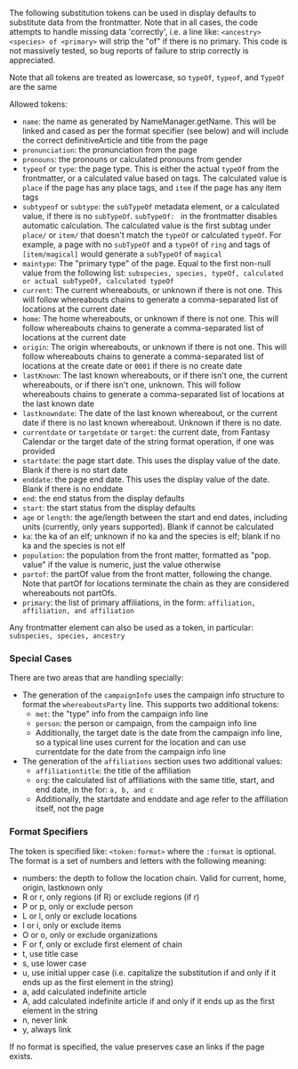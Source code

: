 The following substitution tokens can be used in display defaults to substitute data from the frontmatter. Note that in all cases, the code attempts to handle missing data 'correctly', i.e. a line like: `<ancestry> <species> of <primary>` will strip the "of" if there is no primary. This code is not massively tested, so bug reports of failure to strip correctly is appreciated. 

Note that all tokens are treated as lowercase, so `typeOf`, `typeof`, and `TypeOf` are the same

Allowed tokens:

* `name`: the name as generated by NameManager.getName. This will be linked and cased as per the format specifier (see below) and will include the correct definitiveArticle and title from the page
* `pronunciation`: the pronunciation from the page
* `pronouns`: the pronouns or calculated pronouns from gender
* `typeof` or `type`: the page type. This is either the actual `typeOf` from the frontmatter, or a calculated value based on tags. The calculated value is `place` if the page has any place tags, and `item` if the page has any item tags
* `subtypeof` or `subtype`:  the `subTypeOf` metadata element, or a calculated value, if there is no `subTypeOf`. `subTypeOf: ` in the frontmatter disables automatic calculation. The calculated value is the first subtag under `place/` or `item/` that doesn't match the `typeOf` or calculated `typeOf`. For example, a page with no `subTypeOf` and a `typeOf` of `ring` and tags of `[item/magical]` would generate a `subTypeOf` of `magical`
* `maintype`: The "primary type" of the page. Equal to the first non-null value from the following list: `subspecies, species, typeOf, calculated or actual subTypeOf, calculated typeOf`
* `current`: The current whereabouts, or unknown if there is not one. This will follow whereabouts chains to generate a comma-separated list of locations at the current date
* `home`: The home whereabouts, or unknown if there is not one. This will follow whereabouts chains to generate a comma-separated list of locations at the current date
* `origin`: The origin whereabouts, or unknown if there is not one. This will follow whereabouts chains to generate a comma-separated list of locations at the create date or `0001` if there is no create date
* `lastKnown`: The last known whereabouts, or if there isn't one, the current whereabouts, or if there isn't one, unknown. This will follow whereabouts chains to generate a comma-separated list of locations at the last known date
* `lastknowndate`: The date of the last known whereabout, or the current date if there is no last known whereabout. Unknown if there is no date.
* `currentdate` or `targetdate` or `target`: the current date, from Fantasy Calendar or the target date of the string format operation, if one was provided
* `startdate`: the page start date. This uses the display value of the date. Blank if there is no start date
* `enddate`: the page end date. This uses the display value of the date. Blank if there is no enddate
* `end`: the end status from the display defaults
* `start`: the start status from the display defaults
* `age` or `length`: the age/length between the start and end dates, including units (currently, only years supported). Blank if cannot be calculated
* `ka`: the ka of an elf; unknown if no ka and the species is elf; blank if no ka and the species is not elf
* `population`: the population from the front matter, formatted as "pop. value" if the value is numeric, just the value otherwise
* `partof`: the partOf value from the front matter, following the change. Note that partOf for locations terminate the chain as they are considered whereabouts not partOfs. 
* `primary`: the list of primary affiliations, in the form:  `affiliation, affiliation, and affiliation`

Any frontmatter element can also be used as a token, in particular: `subspecies, species, ancestry`

### Special Cases
There are two areas that are handling specially:
* The generation of the `campaignInfo` uses the campaign info structure to format the `whereaboutsParty` line. This supports two additional tokens:
	* `met`: the "type" info from the campaign info line
	* `person`: the person or campaign, from the campaign info line
	* Additionally, the target date is the date from the campaign info line, so a typical line uses current for the location and can use currentdate for the date from the campaign info line
* The generation of the `affiliations` section uses two additional values:
	* `affiliationtitle`: the title of the affiliation
	* ``org``: the calculated list of affiliations with the same title, start, and end date, in the for: `a, b, and c`
	* Additionally, the startdate and enddate and age refer to the affiliation itself, not the page

### Format Specifiers

The token is specified like: `<token:format>` where the `:format` is optional. The format is a set of numbers and letters with the following meaning:

* numbers: the depth to follow the location chain. Valid for current, home, origin, lastknown only
* R or r, only regions (if R) or exclude regions (if r)
* P or p, only or exclude person
* L or l, only or exclude locations
* I or i, only or exclude items
* O or o, only or exclude organizations
* F or f, only or exclude first element of chain
* t, use title case
* s, use lower case
* u, use initial upper case (i.e. capitalize the substitution if and only if it ends up as the first element in the string)
* a, add calculated indefinite article
* A, add calculated indefinite article if and only if it ends up as the first element in the string
* n, never link
* y, always link

If no format is specified, the value preserves case an links if the page exists.
